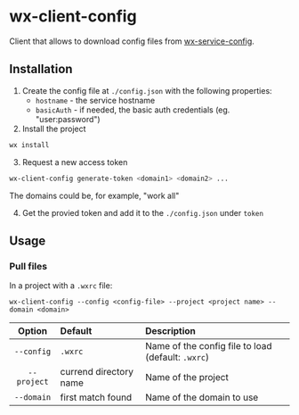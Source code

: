 # wx-client-config
Client that allows to download config files from [wx-service-config](https://github.com/RaffaeleCanale/wx-service-config).

## Installation
1. Create the config file at `./config.json` with the following properties:
    - `hostname` - the service hostname
    - `basicAuth` - if needed, the basic auth credentials (eg. "user:password")
2. Install the project
```sh
wx install
```
3. Request a new access token
```sh
wx-client-config generate-token <domain1> <domain2> ...
```
The domains could be, for example, "work all"

4. Get the provied token and add it to the `./config.json` under `token`

###

## Usage
### Pull files
In a project with a `.wxrc` file:
```
wx-client-config --config <config-file> --project <project name> --domain <domain>
```

| Option | Default | Description |
| :-------------:|:-------------|:-------------|
| `--config` | `.wxrc` | Name of the config file to load (default: `.wxrc`) |
| `--project` | currend directory name | Name of the project |
| `--domain` | first match found | Name of the domain to use |
